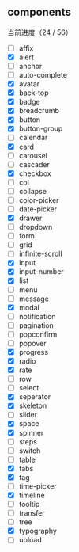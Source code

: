 ## components

当前进度（24 / 56）

- [ ] affix
- [X] alert
- [ ] anchor
- [ ] auto-complete
- [X] avatar
- [X] back-top
- [X] badge
- [X] breadcrumb
- [X] button
- [X] button-group
- [ ] calendar
- [X] card
- [ ] carousel
- [ ] cascader
- [X] checkbox
- [ ] col
- [ ] collapse
- [ ] color-picker
- [ ] date-picker
- [X] drawer
- [ ] dropdown
- [ ] form
- [ ] grid
- [ ] infinite-scroll
- [X] input
- [X] input-number
- [X] list
- [ ] menu
- [ ] message
- [X] modal
- [ ] notification
- [ ] pagination
- [ ] popconfirm
- [ ] popover
- [X] progress
- [X] radio
- [X] rate
- [ ] row
- [ ] select
- [X] seperator
- [X] skeleton
- [ ] slider
- [X] space
- [X] spinner
- [ ] steps
- [ ] switch
- [ ] table
- [X] tabs
- [X] tag
- [ ] time-picker
- [X] timeline
- [ ] tooltip
- [ ] transfer
- [ ] tree
- [X] typography
- [ ] upload
